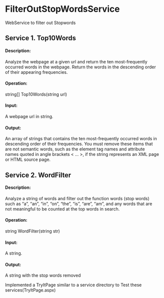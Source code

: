 # FilterOutStopWordsService
WebService to filter out Stopwords

## Service 1. Top10Words

#### Description: 
Analyze the webpage at a given url and return the ten most-frequently occurred words in the webpage. Return the words in the descending order of their
appearing frequencies.
#### Operation: 
string[] Top10Words(string url)
#### Input: 
A webpage url in string.
#### Output:
An array of strings that contains the ten most-frequently occurred words in descending order of their frequencies. You must remove these items that are not semantic words, such as the element tag names and attribute names quoted in angle brackets < … >, if the string represents an XML page or HTML source page.



## Service 2. WordFilter

#### Description: 
Analyze a string of words and filter out the function words (stop words) such as “a”, “an”, “in”, “on”, “the”, “is”, “are”, “am”, and any words that are not meaningful to be counted at the top words in search.
#### Operation: 
string WordFilter(string str)
#### Input: 
A string.
#### Output: 
A string with the stop words removed

Implemented a TryItPage similar to a service directory to Test these services(TryItPage.aspx)

